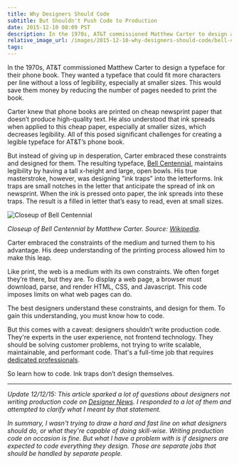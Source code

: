 ```yaml
---
title: Why Designers Should Code
subtitle: But Shouldn't Push Code to Production
date: 2015-12-10 08:09 PST
description: In the 1970s, AT&T commissioned Matthew Carter to design a typeface for their phone book. They wanted a typeface that could fit more characters per line without a loss of legibility, especially at smaller sizes.
relative_image_url: /images/2015-12-10-why-designers-should-code/bell-centennial.png
tags:
---
```


In the 1970s, AT&T commissioned Matthew Carter to design a typeface for their phone book. They wanted a typeface that could fit more characters per line without a loss of legibility, especially at smaller sizes. This would save them money by reducing the number of pages needed to print the book.

Carter knew that phone books are printed on cheap newsprint paper that doesn’t produce high-quality text. He also understood that ink spreads when applied to this cheap paper, especially at smaller sizes, which decreases legibility. All of this posed significant challenges for creating a legible typeface for AT&T’s phone book.

But instead of giving up in desperation, Carter embraced these constraints and designed for them. The resulting typeface, [Bell Centennial](https://en.wikipedia.org/wiki/Bell_Centennial), maintains legibility by having a tall x-height and large, open bowls. His true masterstroke, however, was designing "ink traps” into the letterforms. Ink traps are small notches in the letter that anticipate the spread of ink on newsprint. When the ink is pressed onto paper, the ink spreads into these traps. The result is a filled in letter that’s easy to read, even at small sizes.

![Closeup of Bell Centennial](/images/2015-12-10-why-designers-should-code/bell-centennial.png)

_Closeup of Bell Centennial by Matthew Carter. Source: [Wikipedia](https://en.wikipedia.org/wiki/Bell_Centennial)._

Carter embraced the constraints of the medium and turned them to his advantage. His deep understanding of the printing process allowed him to make this leap.

Like print, the web is a medium with its own constraints. We often forget they’re there, but they are. To display a web page, a browser must download, parse, and render HTML, CSS, and Javascript. This code imposes limits on what web pages can do.

The best designers understand these constraints, and design for them. To gain this understanding, you must know how to code.

But this comes with a caveat: designers shouldn’t write production code. They're experts in the user experience, not frontend technology. They should be solving customer problems, not trying to write scalable, maintainable, and performant code. That's a full-time job that requires [dedicated professionals](https://medium.com/design-optimizely/why-we-hire-ui-engineers-on-optimizely-s-design-team-b2a789553b79#.qiwr5ezia).

So learn how to code. Ink traps don’t design themselves.

---

_Update 12/12/15: This article sparked a lot of questions about designers not writing production code on [Designer News](https://www.designernews.co/stories/60579). I responded to a lot of them and attempted to clarify what I meant by that statement._

_In summary, I wasn't trying to draw a hard and fast line on what designers should do, or what they're capable of doing skill-wise. Writing production code on occasion is fine. But what I have a problem with is if designers are expected to code everything they design. Those are separate jobs that should be handled by separate people._
